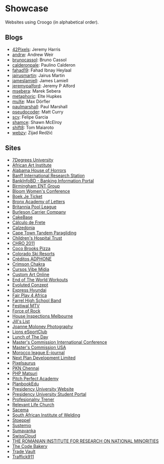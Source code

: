 # Showcase

Websites using Croogo (in alphabetical order).

## Blogs

* [42Pixels](http://www.42pixels.com): Jeremy Harris
* [andrw](http://andrw.net): Andrew Weir
* [brunocassol](http://brunocassol.com): Bruno Cassol
* [calderonpale](http://calderonpale.com): Paulino Calderon
* [fahad19](http://fahad19.com): Fahad Ibnay Heylaal
* [jairusmartin](http://jairusmartin.com): Jairus Martin
* [jameslamiell](http://jameslamiell.com): James Lamiell
* [jeremypalford](http://jeremypalford.com): Jeremy P Alford
* [msebera](http://www.msebera.cz): Marek Sebera
* [metaphoric](http://metaphoric.nl): Elte Hupkes
* [muXe](http://muxe.org): Max Dörfler
* [paulmarshall](http://paulmarshall.us/): Paul Marshall
* [pseudocoder](http://pseudocoder.com): Matt Curry
* [scv](http://scvgeo.com): Felipe Garcia
* [shamce](http://shamce.net): Shawn McElroy
* [shift8](http://www.shift8creative.com): Tom Maiaroto
* [webzy](http://webzy.in): Zijad Redžić

## Sites

* [7Degrees University](http://7degrees.org)
* [African Art Institute](http://www.afai.org.za)
* [Alabama House of Horrors](http://alabamahouseofhorrors.com)
* [Banff International Research Station](http://www.birs.ca)
* [BankInfoBD - Banking Information Portal](http://bankinfobd.com)
* [Birmingham ENT Group](http://www.birminghamentgroup.co.uk)
* [Bloom Women's Conference](http://bloom.mcin.org)
* [Boek Je Ticket](http://www.boekjeticket.be/)
* [Bronx Academy of Letters](http://uabronxletters.org)
* [Britannia Pool League](http://britannia-pool.net/)
* [Burleson Carrier Company](http://www.bccfreight.com/)
* [CakeBase](http://cakebase.net)
* [Cálculo de Frete](http://calculodefrete.com)
* [Calzedonia](http://www.calzedonia.co.uk)
* [Cape Town Tandem Paragliding](http://www.paraglide.co.za)
* [Children's Hospital Trust](http://childrenshospitaltrust.org.za)
* [CHRO 2011](http://www.chro2011.com)
* [Coco Brooks Pizza](http://cocobrooks.com)
* [Colorado Ski Resorts](http://www.coloradoski.com)
* [Créditos ADPHONE](http://creditosadphone.com.br)
* [Crimson Chakra](http://crimsonchakra.in)
* [Cursos Vibe Mídia](http://cursos.vibemidia.com)
* [Custom Art Online](http://customartonline.com)
* [End of The World Workouts](http://www.endoftheworldworkouts.com/)
* [Evoluted Conzept](http://www.evoluted.de)
* [Express Hyundai](http://expresshyundai.com)
* [Fair Play 4 Africa](http://fairplayforafrica.org)
* [Farrel High School Band](http://farrellband.org/)
* [Festiwal MTV](http://www.festiwalmtv.pl/)
* [Force of Rock](http://forceofrock.com/)
* [House Inspections Melbourne](http://www.houseinspectionsmelbourne.com.au)
* [Jill's List](http://jillslist.com)
* [Joanne Moloney Photography](http://joannemoloney.com.au)
* [Lions eSportClub](http://lionsek.com)
* [Lunch of The Day](http://lunchoftheday.com)
* [Master's Commission International Conference](http://conference.mcin.org)
* [Master's Commission USA](http://masterscommissionusa.com)
* [Morocco league E-journal](http://www.botolati.com)
* [Next Plan Development Limited](http://www.npdbd.com/)
* [Pixelsaurus](http://pixelsaur.us)
* [PKN Chennai](http://pknchennai.com)
* [PHP Matsuri](http://2010.phpmatsuri.net)
* [Pitch Perfect Academy](http://pitchperfectacademy.com)
* [PlanbookEdu](http://planbookedu.com/blog)
* [Presidency University Website](http://presidency.edu.bd)
* [Presidency University Student Portal](http://sims.presidency.edu.bd)
* [Profesjonalny Trener](http://www.profesjonalnytrener.pl)
* [Relevant Life Church](http://relevantlife.com)
* [Sacema](http://www.sacema.com)
* [South African Institute of Welding](http://www.saiw.co.za)
* [Stoeppel](http://www.stoeppel.ch)
* [Sustemio](http://www.sistemio.com)
* [Sumavanka](http://sumavanka.nl)
* [SwissCloud](http://swisscloud.com)
* [THE ROMANIAN INSTITUTE FOR RESEARCH ON NATIONAL MINORITIES](http://ispmn.gov.ro)
* [The Code Bakery](http://thecodebakery.com)
* [Trade Vault](http://trade-vault.com)
* [Traffick911](http://www.traffick911.com)
